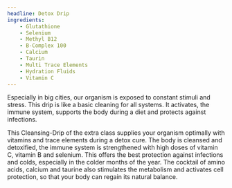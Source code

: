 ```yaml
---
headline: Detox Drip
ingredients:
    - Glutathione
    - Selenium
    - Methyl B12
    - B-Complex 100
    - Calcium
    - Taurin
    - Multi Trace Elements
    - Hydration Fluids
    - Vitamin C
---
```


Especially in big cities, our organism is exposed to constant stimuli and stress. This drip is like a basic cleaning for all systems. It activates, the immune system, supports the body during a diet and protects against infections.

This Cleansing-Drip of the extra class supplies your organism optimally with vitamins and trace elements during a detox cure. The body is cleansed and detoxified, the immune system is strengthened with high doses of vitamin C, vitamin B and selenium. This offers the best protection against infections and colds, especially in the colder months of the year. The cocktail of amino acids, calcium and taurine also stimulates the metabolism and activates cell protection, so that your body can regain its natural balance.
